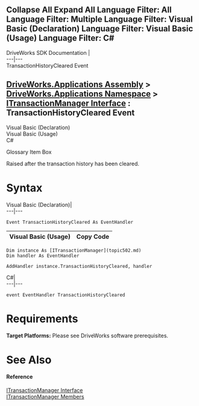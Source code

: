        

 Collapse All Expand All  Language Filter: All  Language Filter: Multiple  Language Filter: Visual Basic (Declaration) Language Filter: Visual Basic (Usage) Language Filter: C#  
---  
DriveWorks SDK Documentation  |   
---|---  
TransactionHistoryCleared Event   
  
[DriveWorks.Applications Assembly](topic13.md) > [DriveWorks.Applications Namespace](topic16.md) > [ITransactionManager Interface](topic502.md) : TransactionHistoryCleared Event  
---  
  
Visual Basic (Declaration)    
Visual Basic (Usage)    
C# 

Glossary Item Box

Raised after the transaction history has been cleared. 

# Syntax

Visual Basic (Declaration)|   
---|---  
      
    
    Event TransactionHistoryCleared As EventHandler  
  
Visual Basic (Usage)| Copy Code  
---|---  
      
    
    Dim instance As [ITransactionManager](topic502.md)
    Dim handler As EventHandler
     
    AddHandler instance.TransactionHistoryCleared, handler  
  
C#|   
---|---  
      
    
    event EventHandler TransactionHistoryCleared  
  
# Requirements

**Target Platforms:** Please see DriveWorks software prerequisites.

# See Also

#### Reference

[ITransactionManager Interface](topic502.md)   
[ITransactionManager Members](topic503.md)


